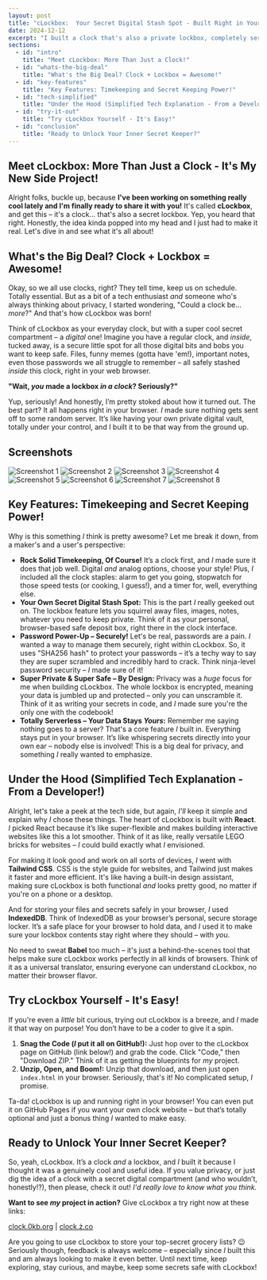```yaml
---
layout: post
title: "cLockbox:  Your Secret Digital Stash Spot - Built Right in Your Browser!"
date: 2024-12-12
excerpt: "I built a clock that's also a private lockbox, completely serverless and super secure.  Check out cLockbox!"
sections:
  - id: "intro"
    title: "Meet cLockbox: More Than Just a Clock!"
  - id: "whats-the-big-deal"
    title: "What's the Big Deal? Clock + Lockbox = Awesome!"
  - id: "key-features"
    title: "Key Features: Timekeeping and Secret Keeping Power!"
  - id: "tech-simplified"
    title: "Under the Hood (Simplified Tech Explanation - From a Developer!)"
  - id: "try-it-out"
    title: "Try cLockbox Yourself - It's Easy!"
  - id: "conclusion"
    title: "Ready to Unlock Your Inner Secret Keeper?"
---
```

<section id="intro">
  <h1 class="text-3xl font-bold text-gray-100 mb-4">Meet cLockbox: More Than Just a Clock - It's My New Side Project!</h1>
  <p>Alright folks, buckle up, because <strong>I've been working on something really cool lately and I'm finally ready to share it with you!</strong>  It's called <strong>cLockbox</strong>, and get this – it's a clock... that's also a secret lockbox.  Yep, you heard that right.  Honestly, the idea kinda popped into my head and I just had to make it real.  Let's dive in and see what it's all about!</p>
</section>

<section id="whats-the-big-deal">
  <h2 class="text-3xl font-bold text-gray-100 mb-4">What's the Big Deal? Clock + Lockbox = Awesome!</h2>
  <p>Okay, so we all use clocks, right?  They tell time, keep us on schedule.  Totally essential.  But as a bit of a tech enthusiast <em>and</em> someone who's always thinking about privacy, I started wondering, "Could a clock be... <em>more</em>?"  And that's how cLockbox was born!</p>
  <p>Think of cLockbox as your everyday clock, but with a super cool secret compartment – a <em>digital</em> one!  Imagine you have a regular clock, and <em>inside</em>, tucked away, is a secure little spot for all those digital bits and bobs you want to keep safe.  Files, funny memes (gotta have 'em!), important notes, even those passwords we all struggle to remember – all safely stashed <em>inside</em> this clock, right in your web browser.</p>
  <p><strong>"Wait, <em>you</em> made a lockbox <em>in a clock</em>?  Seriously?"</strong></p>
  <p>Yup, seriously! And honestly, I’m pretty stoked about how it turned out.  The best part?  It all happens right in your browser.  <em>I</em> made sure nothing gets sent off to some random server.  It’s like having your own private digital vault, totally under your control, and I built it to be that way from the ground up.</p>
</section>

<section id="screenshots">
  <h2 class="text-3xl font-bold text-gray-100 mb-4">Screenshots</h2>
  <div class="bg-gray-800 p-4 rounded-lg border-4 border-gray-500">
      <img class="screenshot" src="https://github.com/user-attachments/assets/db55881f-8c6a-42bd-a930-5ca1ebf54e1b" alt="Screenshot 1">
      <img class="screenshot" src="https://github.com/user-attachments/assets/a1b2c8c4-91e0-4ea1-8cdf-58f360343df3" alt="Screenshot 2">
      <img class="screenshot" src="https://github.com/user-attachments/assets/d3f8ed05-39e8-4627-8005-2e200a4f4fcb" alt="Screenshot 3">
      <img class="screenshot" src="https://github.com/user-attachments/assets/70858431-b895-461b-81f7-6fce69ae8377" alt="Screenshot 4">
      <img class="screenshot" src="https://github.com/user-attachments/assets/6140b70a-deb2-439e-be0a-4d5ebf1b3629" alt="Screenshot 5">
      <img class="screenshot" src="https://github.com/user-attachments/assets/c0c2e048-c422-42fb-9e0a-77dae429d5cf" alt="Screenshot 6">
      <img class="screenshot" src="https://github.com/user-attachments/assets/3c7b51ea-2fb8-4b64-bab7-89b24798af41" alt="Screenshot 7">
      <img class="screenshot" src="https://github.com/user-attachments/assets/d68a0c4a-2e2f-4241-bf27-4725077e7db8" alt="Screenshot 8">
  </div>
</section>

<section id="key-features">
  <h2 class="text-3xl font-bold text-gray-100 mb-4">Key Features: Timekeeping and Secret Keeping Power!</h2>
  <p>Why is this something <em>I</em> think is pretty awesome?  Let me break it down, from a maker's and a user's perspective:</p>
  <ul class="list-disc list-inside mb-4">
    <li><strong>Rock Solid Timekeeping, Of Course!</strong> It’s a clock first, and <em>I</em> made sure it does that job well. Digital <em>and</em> analog options, choose your style!  Plus, <em>I</em> included all the clock staples: alarm to get you going, stopwatch for those speed tests (or cooking, I guess!), and a timer for, well, everything else.</li>
    <li><strong>Your Own Secret Digital Stash Spot:</strong>  This is the part <em>I</em> really geeked out on.  The lockbox feature lets you squirrel away files, images, notes, whatever you need to keep private.  Think of it as your personal, browser-based safe deposit box, right there in the clock interface.</li>
    <li><strong>Password Power-Up –  Securely!</strong>  Let's be real, passwords are a pain.  <em>I</em> wanted a way to manage them securely, right within cLockbox. So, it uses "SHA256 hash" to protect your passwords – it’s a techy way to say they are super scrambled and incredibly hard to crack.  Think ninja-level password security – <em>I</em> made sure of it!</li>
    <li><strong>Super Private & Super Safe – By Design:</strong> Privacy was a <em>huge</em> focus for me when building cLockbox.  The whole lockbox is encrypted, meaning your data is jumbled up and protected – only <em>you</em> can unscramble it.  Think of it as writing your secrets in code, and <em>I</em> made sure you're the only one with the codebook!</li>
    <li><strong>Totally Serverless – Your Data Stays <em>Yours</em>:</strong>  Remember me saying nothing goes to a server?  That's a core feature <em>I</em> built in.  Everything stays put in your browser.  It’s like whispering secrets directly into your own ear – nobody else is involved!  This is a big deal for privacy, and something <em>I</em> really wanted to emphasize.</li>
  </ul>
</section>

<section id="tech-simplified">
  <h2 class="text-3xl font-bold text-gray-100 mb-4">Under the Hood (Simplified Tech Explanation - From a Developer!)</h2>
  <p>Alright, let's take a peek at the tech side, but again, <em>I'll</em> keep it simple and explain why <em>I</em> chose these things.  The heart of cLockbox is built with <strong>React</strong>.  <em>I</em> picked React because it’s like super-flexible and makes building interactive websites like this a lot smoother. Think of it as like, really versatile LEGO bricks for websites – <em>I</em> could build exactly what <em>I</em> envisioned.</p>
  <p>For making it look good and work on all sorts of devices, <em>I</em> went with <strong>Tailwind CSS</strong>.  CSS is the style guide for websites, and Tailwind just makes it faster and more efficient. It's like having a built-in design assistant, making sure cLockbox is both functional <em>and</em> looks pretty good, no matter if you're on a phone or a desktop.</p>
  <p>And for storing your files and secrets safely in your browser, <em>I</em> used <strong>IndexedDB</strong>.  Think of IndexedDB as your browser’s personal, secure storage locker.  It’s a safe place for your browser to hold data, and <em>I</em> used it to make sure your lockbox contents stay right where they should – with <em>you</em>.</p>
  <p>No need to sweat <strong>Babel</strong> too much – it's just a behind-the-scenes tool that helps make sure cLockbox works perfectly in all kinds of browsers.  Think of it as a universal translator, ensuring everyone can understand cLockbox, no matter their browser flavor.</p>
</section>

<section id="try-it-out">
  <h2 class="text-3xl font-bold text-gray-100 mb-4">Try cLockbox Yourself - It's Easy!</h2>
  <p>If you're even a <em>little</em> bit curious, trying out cLockbox is a breeze, and <em>I</em> made it that way on purpose!  You don’t have to be a coder to give it a spin.</p>
  <ol class="list-decimal list-inside mb-4">
    <li><strong>Snag the Code (<em>I</em> put it all on GitHub!):</strong>  Just hop over to the cLockbox page on GitHub (link below!) and grab the code.  Click "Code," then "Download ZIP." Think of it as getting the blueprints for <em>my</em> project.</li>
    <li><strong>Unzip, Open, and Boom!:</strong> Unzip that download, and then just open <code>index.html</code> in your browser.  Seriously, that's it! No complicated setup, <em>I</em> promise.</li>
  </ol>
  <p>Ta-da!  cLockbox is up and running right in your browser! You can even put it on GitHub Pages if you want your own clock website – but that’s totally optional and just a bonus thing <em>I</em> wanted to make easy.</p>
</section>

<section id="conclusion">
  <h2 class="text-3xl font-bold text-gray-100 mb-4">Ready to Unlock Your Inner Secret Keeper?</h2>
  <p>So, yeah, cLockbox.  It’s a clock <em>and</em> a lockbox, and <em>I</em> built it because I thought it was a genuinely cool and useful idea.  If you value privacy, or just dig the idea of a clock with a secret digital compartment (and who wouldn’t, honestly!?), then please, check it out!  <em>I'd really love to know what you think.</em></p>
  <p><strong>Want to see <em>my</em> project in action?</strong>  Give cLockbox a try right now at these links:</p>
  <p><span class="border border-gray-500 px-2 py-1"><a href="https://clock.0kb.org" class="text-teal-500 underline">clock.0kb.org</a> | <a href="https://clock.ż.co/" class="text-teal-500 underline">clock.ż.co</a></span></p>
  <p>Are you going to use cLockbox to store your top-secret grocery lists? 😉  Seriously though, feedback is always welcome – especially since <em>I</em> built this and am always looking to make it even better.  Until next time, keep exploring, stay curious, and maybe, keep some secrets safe with cLockbox!</p>
</section>
